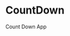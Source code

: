 # CountDown
 Count Down App
     
          
                                                    
                                                           
                                            
                          
               
      
    
     
 
